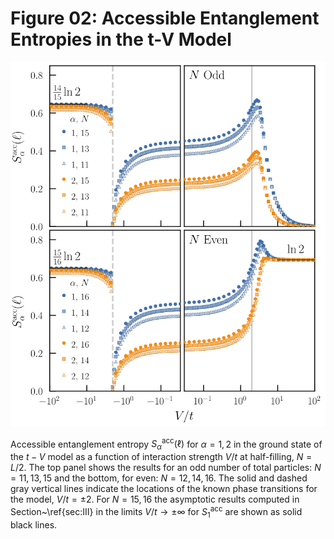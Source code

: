 # Figure 02: Accessible Entanglement Entropies in the t-V Model

<img src="https://github.com/DelMaestroGroup/AccessibleEntanglementFermions/blob/master/Figure02/operationalEntanglementEntropies_SOP5.svg">

Accessible entanglement entropy $S_{\alpha}^{\mathrm{acc}}(\ell)$ for $\alpha = 1, 2$ in the ground state of the $t-V$ model as a function of interaction strength $V/t$ at half-filling, $N = L/2$. The top panel shows the results for an odd number of total particles: $N=11,13,15$ and the bottom, for even: $N=12,14,16$. The solid and dashed gray vertical lines indicate the locations of the known phase transitions for the model, $V/t = \pm 2$. For $N=15,16$ the asymptotic results computed in Section~\ref{sec:III} in the limits $V/t \to \pm \infty$ for $S_{1}^{\mathrm{acc}}$ are shown as solid black lines.
